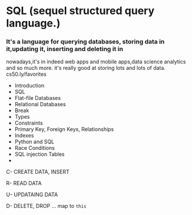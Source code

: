 # SQL (sequel structured query language.)

### It's a language for querying databases, storing data in it,updating it, inserting and deleting it in  

nowadays,it's in indeed web apps and mobile apps,data science analytics and so much more.
it's really good at storing lots and lots of data.
cs50.ly/favorites 

- Introduction
- SQL
- Flat-file Databases
- Relational Databases
- Break 
- Types
- Constraints
- Primary Key, Foreign Keys, Relationships
- Indexes
- Python and SQL
- Race Conditions
- SQL injection Tables
- 

C- CREATE DATA, INSERT

R- READ DATA

U- UPDATAING DATA

D- DELETE, DROP
...
 map to `this`